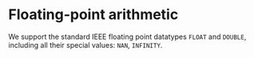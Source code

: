 # Floating-point arithmetic

We support the standard IEEE floating point datatypes ``FLOAT`` and
``DOUBLE``, including all their special values: `NAN`, `INFINITY`.

